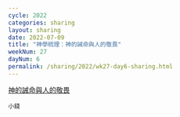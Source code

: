 ```yaml
---
cycle: 2022
categories: sharing
layout: sharing
date: 2022-07-09
title: "神學梳理：神的誡命與人的敬畏"
weekNum: 27
dayNum: 6
permalink: /sharing/2022/wk27-day6-sharing.html
---
```


[神的誡命與人的敬畏](https://eccseattle.github.io/media/sharing/2022/wk027/2022-07-09-bin.m4a)

`小錢`
